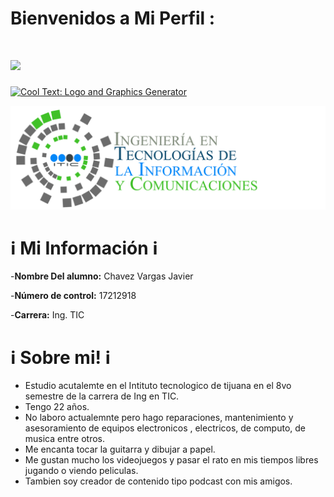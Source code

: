 # Bienvenidos a Mi Perfil : 
# ![](https://images.cooltext.com/5508535.png)
<a href="http://cooltext.com" target="_top"><img src="https://cooltext.com/images/ct_pixel.gif" width="80" height="15" alt="Cool Text: Logo and Graphics Generator" border="0" /></a>

![](https://github.com/JavierChavez/AnalisisSoftwareJavierCV/blob/main/Img/TECNOLOGIAS-DE-LA-INFORMACION-Y-COMUNICACIONES_HEADING1-2048x672.png?raw=true)


# :information_source:  Mi Información :information_source: #

-**Nombre Del alumno:** Chavez Vargas Javier

-**Número de control:** 17212918

-**Carrera:** Ing. TIC

# :information_source:  Sobre mi! :information_source: #

* Estudio acutalemte en el Intituto tecnologico de tijuana en el 8vo semestre de la carrera de Ing en TIC.
* Tengo 22 años.
* No laboro actualemnte pero hago reparaciones, mantenimiento y asesoramiento de equipos electronicos , electricos, de computo, de musica entre otros.
* Me encanta tocar la guitarra y dibujar a papel.
* Me gustan mucho los videojuegos y pasar el rato en mis tiempos libres jugando o viendo peliculas.
* Tambien soy creador de contenido tipo podcast con mis amigos.

  





